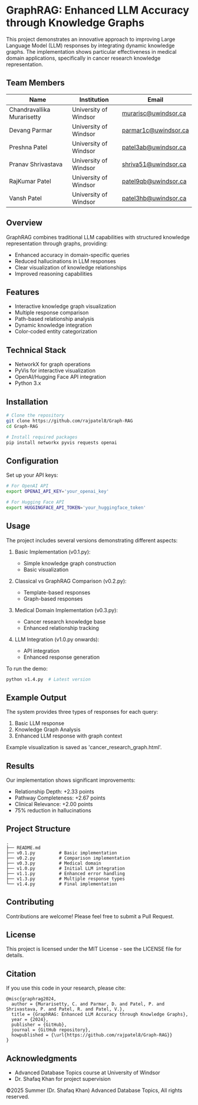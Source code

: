 # GraphRAG: Enhanced LLM Accuracy through Knowledge Graphs

This project demonstrates an innovative approach to improving Large Language Model (LLM) responses by integrating dynamic knowledge graphs. The implementation shows particular effectiveness in medical domain applications, specifically in cancer research knowledge representation.

## Team Members

| Name | Institution | Email |
|------|-------------|--------|
| Chandravallika Murarisetty | University of Windsor | murarisc@uwindsor.ca |
| Devang Parmar | University of Windsor | parmar1c@uwindsor.ca |
| Preshna Patel | University of Windsor | patel3ab@uwindsor.ca |
| Pranav Shrivastava | University of Windsor | shriva51@uwindsor.ca |
| RajKumar Patel | University of Windsor | patel9qb@uwindsor.ca |
| Vansh Patel | University of Windsor | patel3hb@uwindsor.ca |

## Overview

GraphRAG combines traditional LLM capabilities with structured knowledge representation through graphs, providing:
- Enhanced accuracy in domain-specific queries
- Reduced hallucinations in LLM responses
- Clear visualization of knowledge relationships
- Improved reasoning capabilities

## Features

- Interactive knowledge graph visualization
- Multiple response comparison
- Path-based relationship analysis
- Dynamic knowledge integration
- Color-coded entity categorization

## Technical Stack

- NetworkX for graph operations
- PyVis for interactive visualization
- OpenAI/Hugging Face API integration
- Python 3.x

## Installation

```bash
# Clone the repository
git clone https://github.com/rajpatel8/Graph-RAG
cd Graph-RAG

# Install required packages
pip install networkx pyvis requests openai
```

## Configuration

Set up your API keys:
```bash
# For OpenAI API
export OPENAI_API_KEY='your_openai_key'

# For Hugging Face API
export HUGGINGFACE_API_TOKEN='your_huggingface_token'
```

## Usage

The project includes several versions demonstrating different aspects:

1. Basic Implementation (v0.1.py):
   - Simple knowledge graph construction
   - Basic visualization

2. Classical vs GraphRAG Comparison (v0.2.py):
   - Template-based responses
   - Graph-based responses

3. Medical Domain Implementation (v0.3.py):
   - Cancer research knowledge base
   - Enhanced relationship tracking

4. LLM Integration (v1.0.py onwards):
   - API integration
   - Enhanced response generation

To run the demo:
```bash
python v1.4.py  # Latest version
```

## Example Output

The system provides three types of responses for each query:
1. Basic LLM response
2. Knowledge Graph Analysis
3. Enhanced LLM response with graph context

Example visualization is saved as 'cancer_research_graph.html'.

## Results

Our implementation shows significant improvements:
- Relationship Depth: +2.33 points
- Pathway Completeness: +2.67 points
- Clinical Relevance: +2.00 points
- 75% reduction in hallucinations

## Project Structure

```
.
├── README.md
├── v0.1.py         # Basic implementation
├── v0.2.py         # Comparison implementation
├── v0.3.py         # Medical domain
├── v1.0.py         # Initial LLM integration
├── v1.1.py         # Enhanced error handling
├── v1.3.py         # Multiple response types
└── v1.4.py         # Final implementation
```

## Contributing

Contributions are welcome! Please feel free to submit a Pull Request.

## License

This project is licensed under the MIT License - see the LICENSE file for details.

## Citation

If you use this code in your research, please cite:
```
@misc{graphrag2024,
  author = {Murarisetty, C. and Parmar, D. and Patel, P. and Shrivastava, P. and Patel, R. and Patel, V.},
  title = {GraphRAG: Enhanced LLM Accuracy through Knowledge Graphs},
  year = {2024},
  publisher = {GitHub},
  journal = {GitHub repository},
  howpublished = {\url{https://github.com/rajpatel8/Graph-RAG}}
}
```

## Acknowledgments

- Advanced Database Topics course at University of Windsor
- Dr. Shafaq Khan for project supervision

©2025 Summer (Dr. Shafaq Khan) Advanced Database Topics, All rights reserved.
